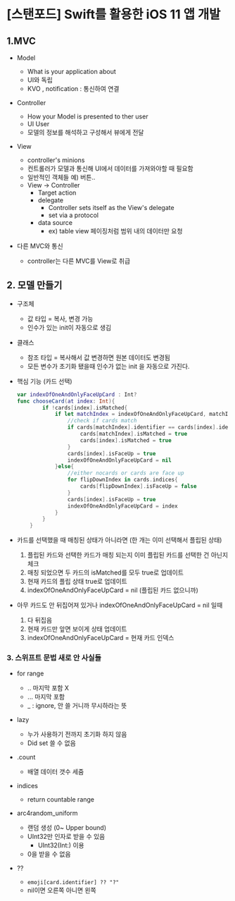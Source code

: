 # [스탠포드] Swift를 활용한 iOS 11 앱 개발 

## 1.MVC 

- Model 
  - What is your application about
  - UI와 독립
  - KVO , notification : 통신하여 연결
- Controller
  - How your Model is presented to ther user
  - UI User
  - 모델의 정보를 해석하고 구성해서 뷰에게 전달
- View
  - controller's minions
  - 컨트롤러가 모델과 통신해 UI에서 데이터를 가져와야할 때 필요함
  - 일반적인 객체들 예) 버튼..
  - View -> Controller
    - Target action  
    - delegate
      - Controller sets itself as the View's delegate
      - set via a protocol
    - data source
      - ex) table view 페이징처럼 범위 내의 데이터만 요청 

- 다른 MVC와 통신
  - controller는 다른 MVC를 View로 취급 





## 2. 모델 만들기



- 구조체

  - 값 타입  = 복사, 변경 가능
  - 인수가 있는 init이 자동으로 생김 

- 클래스

  - 참조 타입 = 복사해서 값 변경하면 원본 데이터도 변경됨
  - 모든 변수가 초기화 됐을때 인수가 없는 init 을 자동으로 가진다.

- 핵심 기능 (카드 선택)

  ```swift
  var indexOfOneAndOnlyFaceUpCard : Int? 
  func chooseCard(at index: Int){
          if !cards[index].isMatched{
              if let matchIndex = indexOfOneAndOnlyFaceUpCard, matchIndex != index{
                  //check if cards match
                  if cards[matchIndex].identifier == cards[index].identifier{
                      cards[matchIndex].isMatched = true
                      cards[index].isMatched = true
                  }
                  cards[index].isFaceUp = true
                  indexOfOneAndOnlyFaceUpCard = nil
              }else{
                  //either nocards or cards are face up
                  for flipDownIndex in cards.indices{
                      cards[flipDownIndex].isFaceUp = false
                  }
                  cards[index].isFaceUp = true
                  indexOfOneAndOnlyFaceUpCard = index
              }
          }
      }
  ```

  

- 카드를 선택했을 때 매칭된 상태가 아니라면 (한 개는 이미 선택해서 플립된 상태)
  1. 플립된 카드와 선택한 카드가 매칭 되는지 이미 플립된 카드를 선택한 건 아닌지 체크
  2. 매칭 되었으면 두 카드의 isMatched를 모두 true로 업데이트
  3. 현재 카드의 플립 상태 true로 업데이트
  4. indexOfOneAndOnlyFaceUpCard = nil (플립된 카드 없으니까)



- 아무 카드도 안 뒤집어져 있거나  indexOfOneAndOnlyFaceUpCard = nil 일때
  1. 다 뒤집음
  2. 현재 카드만 앞면 보이게 상태 업데이트
  3. indexOfOneAndOnlyFaceUpCard   = 현재 카드 인덱스











### 3. 스위프트 문법 새로 안 사실들

- for range
  - .. 마지막 포함 X
  - ... 마지막 포함
  - _ : ignore, 안 쓸 거니까 무시하라는 뜻

- lazy
  - 누가 사용하기 전까지 초기화 하지 않음
  - Did set 쓸 수 없음

- .count
  - 배열 데이터 갯수 세줌

- indices
  - return countable range



- arc4random_uniform
  - 랜덤 생성 (0~ Upper bound)
  - UInt32만 인자로 받을 수 있음 
    - UInt32(Int:) 이용
  - 0을 받을 수 없음

- ?? 
  - `emoji[card.identifier] ?? "?"`
  - nil이면 오른쪽 아니면 왼쪽
